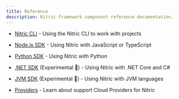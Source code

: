 ```yaml
---
title: Reference
description: Nitric framework component reference documentation.
---
```


- [Nitric CLI](/docs/reference/cli) - Using the Nitric CLI to work with projects
- [Node.js SDK](/docs/reference/nodejs/v0) - Using Nitric with JavaScript or TypeScript
- [Python SDK](/docs/reference/python/v0) - Using Nitric with Python
- [.NET SDK](/docs/reference/csharp/v0) (Experimental 🧪) - Using Nitric with .NET Core and C#
- [JVM SDK](/docs/reference/jvm/v0) (Experimental 🧪) - Using Nitric with JVM languages

- [Providers](/docs/reference/providers) - Learn about support Cloud Providers for Nitric
